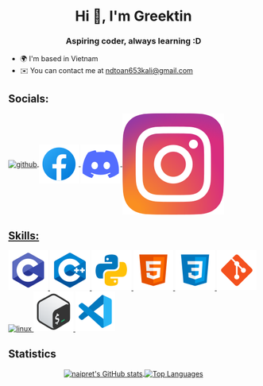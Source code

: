 <h1 align="center">Hi 👋, I'm Greektin</h1>
<h3 align="center">Aspiring coder, always learning :D</h3>

- 🌍 I'm based in Vietnam
- ✉️ You can contact me at [ndtoan653kali@gmail.com](mailto:ndtoan653kali@gmail.com)

<h2 align="left">Socials:</h2>
<p align="left">
  <a href="https://github.com/greektin" target="_blank" rel="noreferrer">
    <img align="center" src="https://raw.githubusercontent.com/greektin/greektin/master/src/icon/github.svg" alt="github" />
  </a>
  <a href="[https://facebook.com/dinhtoangreek](https://www.facebook.com/greektin)" target="_blank" rel="noreferrer">
    <img align="center" src="https://raw.githubusercontent.com/naipret/naipret/master/src/icon/facebook.svg" alt="facebook"/>
  </a>
  <a href="https://discord.com/invite/ABmNTDpMeJ" target="_blank" rel="noreferrer">
    <img align="center" src="https://raw.githubusercontent.com/naipret/naipret/master/src/icon/discord.svg" alt="discord" />
  </a>
  <a href="https://www.instagram.com/if.dtoan/" target="_blank" rel="noreferrer">
    <img align="center" src="https://raw.githubusercontent.com/greektin/greektin/refs/heads/main/src/icon/instagram.svg" alt="instagram"
  </a>
</p>

<h2 align="left">Skills:</h2>
<p align="left">
  <a href="https://learncpp.com" target="_blank" rel="noreferrer">
    <img src="https://raw.githubusercontent.com/naipret/naipret/master/src/icon/c.svg" alt="c" />
  </a>
  <a href="https://learncpp.com" target="_blank" rel="noreferrer">
    <img src="https://raw.githubusercontent.com/naipret/naipret/master/src/icon/cpp.svg" alt="cpp" />
  </a>
  <a href="https://python.org" target="_blank" rel="noreferrer">
    <img src="https://raw.githubusercontent.com/naipret/naipret/master/src/icon/python.svg" alt="python" />
  </a>
  <a href="https://w3schools.com/html" target="_blank" rel="noreferrer">
    <img src="https://raw.githubusercontent.com/naipret/naipret/master/src/icon/html.svg" alt="html" />
  </a>
  <a href="https://w3schools.com/css" target="_blank" rel="noreferrer">
    <img src="https://raw.githubusercontent.com/naipret/naipret/master/src/icon/css.svg" alt="css" />
  </a>
  <a href="https://git-scm.com" target="_blank" rel="noreferrer">
    <img src="https://raw.githubusercontent.com/naipret/naipret/master/src/icon/git.svg" alt="git" />
  </a>
  <a href="https://linux.org" target="_blank" rel="noreferrer">
    <img src="https://raw.githubusercontent.com/naipret/naipret/master/src/icon/linux.svg" alt="linux" />
  </a>
  <a href="https://gnu.org/software/bash" target="_blank" rel="noreferrer">
    <img src="https://raw.githubusercontent.com/naipret/naipret/master/src/icon/bash.svg" alt="bash" />
  </a>
  <a href="https://code.visualstudio.com" target="_blank" rel="noreferrer">
    <img src="https://raw.githubusercontent.com/naipret/naipret/master/src/icon/vscode.svg" alt="vscode" />
  </a>
</p>
<h2>Statistics</h2>
<p align="center">
  <a href="https://github.com/anuraghazra/github-readme-stats?tab=readme-ov-file#github-stats-card" target="_blank" rel="noreferrer">
    <img height="200" align="center" src="https://github-readme-stats.vercel.app/api?username=greektin&count_private=true&show_icons=true&hide_border=true&theme=transparent" alt="naipret's GitHub stats" />
  </a>
  <a href="https://github.com/anuraghazra/github-readme-stats?tab=readme-ov-file#top-languages-card" target="_blank" rel="noreferrer">
    <img height="200" align="center" src="https://github-readme-stats.vercel.app/api/top-langs/?username=greektin&count_private=true&langs_count=8&layout=compact&hide_border=true&theme=transparent" alt="Top Languages" />
  </a>
</p>

